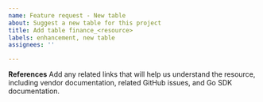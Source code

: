 ```yaml
---
name: Feature request - New table
about: Suggest a new table for this project
title: Add table finance_<resource>
labels: enhancement, new table
assignees: ''

---
```


**References**
Add any related links that will help us understand the resource, including vendor documentation, related GitHub issues, and Go SDK documentation.
